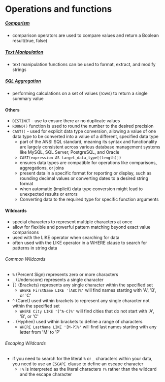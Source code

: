 # Operations and functions

##### [Comparism](./Comparison.md)
- comparison operators are used to compare values and return a Boolean result(true, false)

##### [Text Manipulation](./TextManipulation.md)
- text manipulation functions can be used to format, extract, and modify strings

##### [SQL Aggregation](./Aggregation.md)
- performing calculations on a set of values (rows) to return a single summary value


#### Others
- `DISTINCT` - use to ensure there ar no duplicate values
- `ROUND()` function is used to round the number to the desired precision
- `CAST()` - used for explicit data type conversion, allowing a value of one data type to be converted into a value of a different, specified data type
    - part of the ANSI SQL standard, meaning its syntax and functionality are largely consistent across various database management systems like MySQL, SQL Server, PostgreSQL, and Oracle
    - `CAST(expression AS target_data_type[(length)])`
    - ensures data types are compatible for operations like comparisons, aggregations, or joins
    - present data in a specific format for reporting or display, such as rounding decimal values or converting dates to a desired string format
    - when automatic (implicit) data type conversion might lead to unexpected results or errors
    - Converting data to the required type for specific function arguments

#### Wildcards
- special characters to represent multiple characters at once
- allow for flexible and powerful pattern matching beyond exact value comparisons
- used with the LIKE operator when searching for data
- often used with the LIKE operator in a WHERE clause to search for patterns in string data

###### Common Wildcards
- `%` (Percent Sign) represents zero or more characters
- `_` (Underscore) represents a single character
- `[]` (Brackets) represents any single character within the specified set
    - `WHERE FirstName LIKE '[ABC]%'` will find names starting with 'A', 'B', or 'C'
- `^` (Caret) used within brackets to represent any single character not within the specified set
    - `WHERE City LIKE '[^A-C]%'` will find cities that do not start with 'A', 'B', or 'C'
- `-` (Hyphen) used within brackets to define a range of characters
    - `WHERE LastName LIKE '[M-P]%'` will find last names starting with any letter from 'M' to 'P'

###### Escaping Wildcards
- if you need to search for the literal `%` or `_` characters within your data, you need to use an `ESCAPE `clause to define an escape character
    - `!%` is interpreted as the literal characters `!%` rather than the wildcard and the escape character